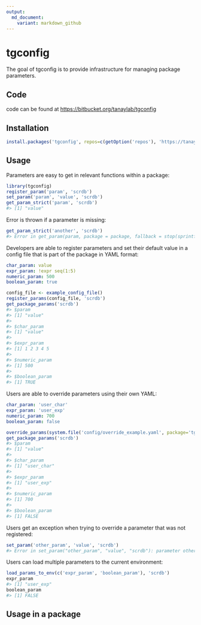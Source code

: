 ```yaml
---
output:
  md_document:
    variant: markdown_github
---
```





# tgconfig

The goal of tgconfig is to provide infrastructure for managing package parameters. 

## Code 

code can be found at https://bitbucket.org/tanaylab/tgconfig

## Installation

```r
install.packages('tgconfig', repos=c(getOption('repos'), 'https://tanaylab.bitbucket.io/repo'))
```

## Usage

Parameters are easy to get in relevant functions within a package:


```r
library(tgconfig)
register_param('param', 'scrdb')
set_param('param', 'value', 'scrdb')
get_param_strict('param', 'scrdb')
#> [1] "value"
```

Error is thrown if a parameter is missing:

```r
get_param_strict('another', 'scrdb')
#> Error in get_param(param, package = package, fallback = stop(sprintf("there is no parameter \"%s\" in package \"%s\"", : there is no parameter "another" in package "scrdb"
```

Developers are able to register parameters and set their default value in a config file that is part of the package in YAML format:


```yaml
char_param: value
expr_param: !expr seq(1:5)
numeric_param: 500
boolean_param: true
```


```r
config_file <- example_config_file()
register_params(config_file, 'scrdb')
get_package_params('scrdb')
#> $param
#> [1] "value"
#> 
#> $char_param
#> [1] "value"
#> 
#> $expr_param
#> [1] 1 2 3 4 5
#> 
#> $numeric_param
#> [1] 500
#> 
#> $boolean_param
#> [1] TRUE
```

Users are able to override parameters using their own YAML:

```yaml
char_param: 'user_char'
expr_param: 'user_exp'
numeric_param: 700
boolean_param: false
```

```r
override_params(system.file('config/override_example.yaml', package='tgconfig'), package='scrdb')
get_package_params('scrdb')
#> $param
#> [1] "value"
#> 
#> $char_param
#> [1] "user_char"
#> 
#> $expr_param
#> [1] "user_exp"
#> 
#> $numeric_param
#> [1] 700
#> 
#> $boolean_param
#> [1] FALSE
```

Users get an exception when trying to override a parameter that was not registered:


```r
set_param('other_param', 'value', 'scrdb')
#> Error in set_param("other_param", "value", "scrdb"): parameter other_param is not registered in package "scrdb"
```

Users can load multiple parameters to the current environment:

```r
load_params_to_env(c('expr_param', 'boolean_param'), 'scrdb')
expr_param
#> [1] "user_exp"
boolean_param
#> [1] FALSE
```

## Usage in a package

